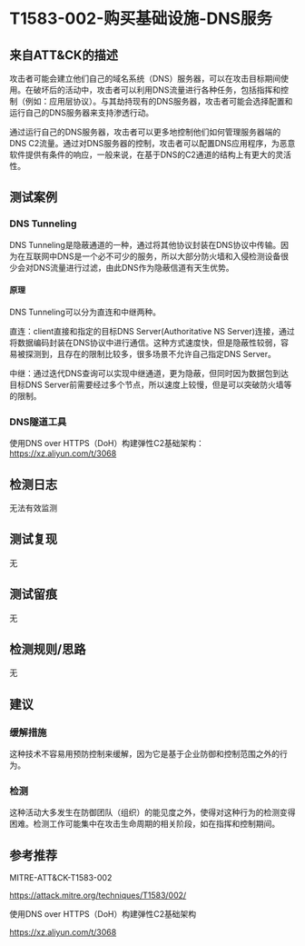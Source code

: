 # T1583-002-购买基础设施-DNS服务

## 来自ATT&CK的描述

攻击者可能会建立他们自己的域名系统（DNS）服务器，可以在攻击目标期间使用。在破坏后的活动中，攻击者可以利用DNS流量进行各种任务，包括指挥和控制（例如：应用层协议）。与其劫持现有的DNS服务器，攻击者可能会选择配置和运行自己的DNS服务器来支持渗透行动。

通过运行自己的DNS服务器，攻击者可以更多地控制他们如何管理服务器端的DNS C2流量。通过对DNS服务器的控制，攻击者可以配置DNS应用程序，为恶意软件提供有条件的响应，一般来说，在基于DNS的C2通道的结构上有更大的灵活性。

## 测试案例

### DNS Tunneling

DNS Tunneling是隐蔽通道的一种，通过将其他协议封装在DNS协议中传输。因为在互联网中DNS是一个必不可少的服务，所以大部分防火墙和入侵检测设备很少会对DNS流量进行过滤，由此DNS作为隐蔽信道有天生优势。

#### 原理

DNS Tunneling可以分为直连和中继两种。

直连：client直接和指定的目标DNS Server(Authoritative NS Server)连接，通过将数据编码封装在DNS协议中进行通信。这种方式速度快，但是隐蔽性较弱，容易被探测到，且存在的限制比较多，很多场景不允许自己指定DNS Server。

中继：通过迭代DNS查询可以实现中继通道，更为隐蔽，但同时因为数据包到达目标DNS Server前需要经过多个节点，所以速度上较慢，但是可以突破防火墙等的限制。

### DNS隧道工具

使用DNS over HTTPS（DoH）构建弹性C2基础架构：<https://xz.aliyun.com/t/3068>

## 检测日志

无法有效监测

## 测试复现

无

## 测试留痕

无

## 检测规则/思路

无

## 建议

### 缓解措施

这种技术不容易用预防控制来缓解，因为它是基于企业防御和控制范围之外的行为。

### 检测

这种活动大多发生在防御团队（组织）的能见度之外，使得对这种行为的检测变得困难。检测工作可能集中在攻击生命周期的相关阶段，如在指挥和控制期间。

## 参考推荐

MITRE-ATT&CK-T1583-002

<https://attack.mitre.org/techniques/T1583/002/>

使用DNS over HTTPS（DoH）构建弹性C2基础架构

<https://xz.aliyun.com/t/3068>
